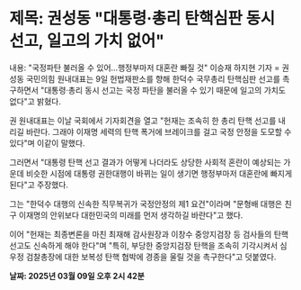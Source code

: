 # **제목: 권성동 "대통령·총리 탄핵심판 동시 선고, 일고의 가치 없어"**

  내용: "국정파탄 불러올 수 있어…행정부마저 대혼란 빠질 것" 이승재 하지현 기자 = 권성동 국민의힘 원내대표는 9일 헌법재판소를 향해 한덕수 국무총리 탄핵심판 선고를 촉구하면서 "대통령·총리 동시 선고는 국정 파탄을 불러올 수 있기 때문에 일고의 가치도 없다"고 밝혔다.

권 원내대표는 이날 국회에서 기자회견을 열고 "헌재는 조속히 한 총리 탄핵 선고를 내리길 바란다. 그래야 이재명 세력의 탄핵 폭거에 브레이크를 걸고 국정 안정을 도모할 수 있다"며 이같이 말했다.

그러면서 "대통령 탄핵 선고 결과가 어떻게 나더라도 상당한 사회적 혼란이 예상되는 가운데 비슷한 시점에 대통령 권한대행이 바뀌는 일이 생기면 행정부마저 대혼란에 빠지게 된다"고 주장했다.

그는 "한덕수 대행의 신속한 직무복귀가 국정안정의 제1 요건"이라며 "문형배 대행은 친구 이재명의 안위보다 대한민국의 미래를 먼저 생각하길 바란다"고 했다.

이어 "헌재는 최종변론을 마친 최재해 감사원장과 이창수 중앙지검장 등 검사들의 탄핵 선고도 신속하게 해야 한다"며 "특히, 부당한 중앙지검장 탄핵을 조속히 기각시켜서 심우정 검찰총장에 대한 보복성 탄핵 협박에 경종을 울릴 것을 촉구한다"고 덧붙였다.

  **날짜: 2025년 03월 09일 오후 2시 42분**